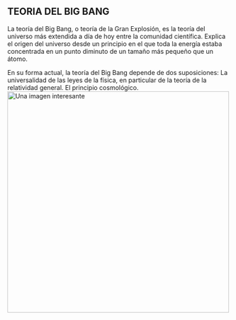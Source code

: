 ## TEORIA DEL BIG BANG 
La teoría del Big Bang, o teoría de la Gran Explosión, es la teoría del universo más extendida a día de hoy entre la comunidad científica. Explica el origen del universo desde un principio en el que toda la energía estaba concentrada en un punto diminuto de un tamaño más pequeño que un átomo.

En su forma actual, la teoría del Big Bang depende de dos suposiciones: La universalidad de las leyes de la física, en particular de la teoría de la relatividad general. El principio cosmológico.
<img src="https://t3.ftcdn.net/jpg/05/80/97/18/360_F_580971891_nSpUhtdqQh2tyA8fDNkB8s91NZEwqb2f.jpg" alt="Una imagen interesante" width="500" height="auto" />


